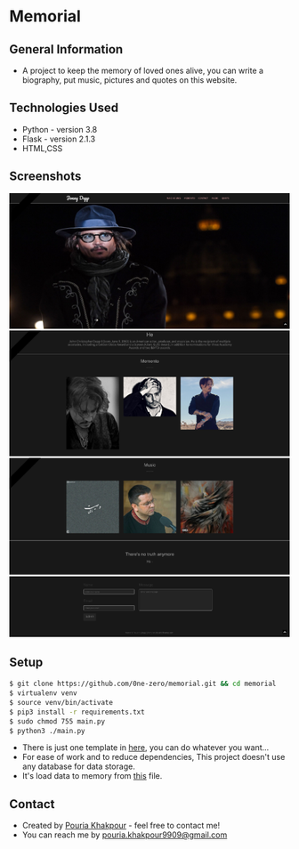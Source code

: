 # Memorial

## General Information
- A project to keep the memory of loved ones alive, you can write a biography, put music, pictures and quotes on this website.

## Technologies Used
- Python - version 3.8
- Flask  - version 2.1.3
- HTML,CSS

## Screenshots
![banner](./screenshot/banner-shot.png)
![he-memento](./screenshot/he-memento-shot.png)
![music-quote](./screenshot/music-quote-shot.png)
![contact](./screenshot/contact-shot.png)

## Setup
```bash
$ git clone https://github.com/0ne-zero/memorial.git && cd memorial
$ virtualenv venv
$ source venv/bin/activate
$ pip3 install -r requirements.txt
$ sudo chmod 755 main.py
$ python3 ./main.py
```
- There is just one template in [here](./static/template/), you can do whatever you want...
- For ease of work and to reduce dependencies, This project doesn't use any database for data storage.
- It's load data to memory from [this](./data.json) file.

## Contact
- Created by [Pouria Khakpour](https://github.com/0ne-zero) - feel free to contact me!
- You can reach me by pouria.khakpour9909@gmail.com
